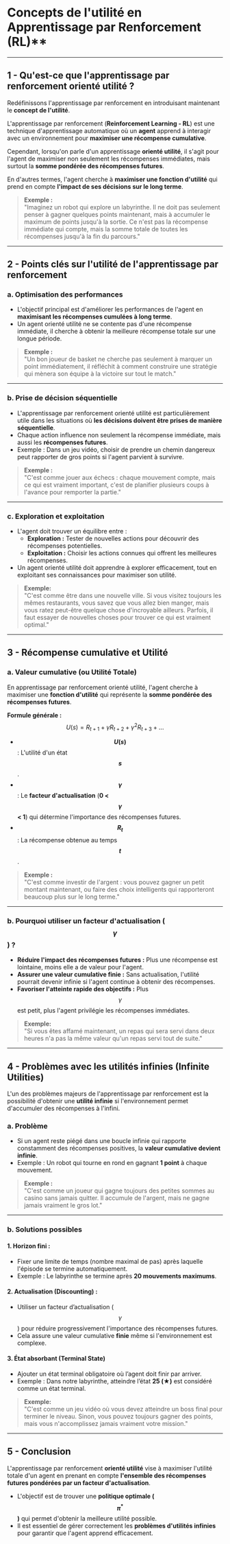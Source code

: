 # Concepts de l'utilité en Apprentissage par Renforcement (RL)**

---

## **1 - Qu'est-ce que l'apprentissage par renforcement orienté utilité ?**  
Redéfinissons l'apprentissage par renforcement en introduisant maintenant le **concept de l'utilité**.  

L'apprentissage par renforcement (**Reinforcement Learning - RL**) est une technique d'apprentissage automatique où un **agent** apprend à interagir avec un environnement pour **maximiser une récompense cumulative**.  

Cependant, lorsqu'on parle d'un apprentissage **orienté utilité**, il s'agit pour l'agent de maximiser non seulement les récompenses immédiates, mais surtout la **somme pondérée des récompenses futures**.  

En d'autres termes, l'agent cherche à **maximiser une fonction d'utilité** qui prend en compte **l'impact de ses décisions sur le long terme**.  

> **Exemple :**   
> "Imaginez un robot qui explore un labyrinthe. Il ne doit pas seulement penser à gagner quelques points maintenant, mais à accumuler le maximum de points jusqu'à la sortie. Ce n'est pas la récompense immédiate qui compte, mais la somme totale de toutes les récompenses jusqu'à la fin du parcours."  

---

## **2 - Points clés sur l'utilité de l'apprentissage par renforcement**  

### **a. Optimisation des performances**  
- L'objectif principal est d'améliorer les performances de l'agent en **maximisant les récompenses cumulées à long terme**.  
- Un agent orienté utilité ne se contente pas d'une récompense immédiate, il cherche à obtenir la meilleure récompense totale sur une longue période.  

> **Exemple :**  
> "Un bon joueur de basket ne cherche pas seulement à marquer un point immédiatement, il réfléchit à comment construire une stratégie qui mènera son équipe à la victoire sur tout le match."  

---

### **b. Prise de décision séquentielle**  
- L'apprentissage par renforcement orienté utilité est particulièrement utile dans les situations où **les décisions doivent être prises de manière séquentielle**.  
- Chaque action influence non seulement la récompense immédiate, mais aussi les **récompenses futures**.  
- Exemple : Dans un jeu vidéo, choisir de prendre un chemin dangereux peut rapporter de gros points si l'agent parvient à survivre.  

> **Exemple :**  
> "C'est comme jouer aux échecs : chaque mouvement compte, mais ce qui est vraiment important, c'est de planifier plusieurs coups à l'avance pour remporter la partie."  

---

### **c. Exploration et exploitation**  
- L'agent doit trouver un équilibre entre :  
  - **Exploration :** Tester de nouvelles actions pour découvrir des récompenses potentielles.  
  - **Exploitation :** Choisir les actions connues qui offrent les meilleures récompenses.  
- Un agent orienté utilité doit apprendre à explorer efficacement, tout en exploitant ses connaissances pour maximiser son utilité.  

> **Exemple:**  
> "C'est comme être dans une nouvelle ville. Si vous visitez toujours les mêmes restaurants, vous savez que vous allez bien manger, mais vous ratez peut-être quelque chose d'incroyable ailleurs. Parfois, il faut essayer de nouvelles choses pour trouver ce qui est vraiment optimal."  

---

## **3 - Récompense cumulative et Utilité**  
### **a. Valeur cumulative (ou Utilité Totale)**  
En apprentissage par renforcement orienté utilité, l'agent cherche à maximiser une **fonction d'utilité** qui représente la **somme pondérée des récompenses futures**.  

**Formule générale :**  
$$
U(s) = R_{t+1} + \gamma R_{t+2} + \gamma^2 R_{t+3} + \ldots
$$  

- **$$U(s)$$** : L'utilité d'un état **$$s$$**.  
- **$$\gamma$$** : Le **facteur d'actualisation** (**0 < $$\gamma$$ < 1**) qui détermine l'importance des récompenses futures.  
- **$$R_t$$** : La récompense obtenue au temps **$$t$$**.  

> **Exemple :**  
> "C'est comme investir de l'argent : vous pouvez gagner un petit montant maintenant, ou faire des choix intelligents qui rapporteront beaucoup plus sur le long terme."  

---

### **b. Pourquoi utiliser un facteur d'actualisation ($$\gamma$$) ?**  
- **Réduire l'impact des récompenses futures :** Plus une récompense est lointaine, moins elle a de valeur pour l'agent.  
- **Assurer une valeur cumulative finie :** Sans actualisation, l'utilité pourrait devenir infinie si l'agent continue à obtenir des récompenses.  
- **Favoriser l'atteinte rapide des objectifs :** Plus $$\gamma$$ est petit, plus l'agent privilégie les récompenses immédiates.  

> **Exemple:**  
> "Si vous êtes affamé maintenant, un repas qui sera servi dans deux heures n'a pas la même valeur qu'un repas servi tout de suite."  

---

## **4 - Problèmes avec les utilités infinies (Infinite Utilities)**  
L'un des problèmes majeurs de l'apprentissage par renforcement est la possibilité d'obtenir une **utilité infinie** si l'environnement permet d'accumuler des récompenses à l'infini.  

### **a. Problème**  
- Si un agent reste piégé dans une boucle infinie qui rapporte constamment des récompenses positives, la **valeur cumulative devient infinie**.  
- Exemple : Un robot qui tourne en rond en gagnant **1 point** à chaque mouvement.  

> **Exemple :**  
> "C'est comme un joueur qui gagne toujours des petites sommes au casino sans jamais quitter. Il accumule de l'argent, mais ne gagne jamais vraiment le gros lot."  

---

### **b. Solutions possibles**  

#### **1. Horizon fini :**  
- Fixer une limite de temps (nombre maximal de pas) après laquelle l'épisode se termine automatiquement.  
- Exemple : Le labyrinthe se termine après **20 mouvements maximums**.  

#### **2. Actualisation (Discounting) :**  
- Utiliser un facteur d’actualisation ($$\gamma$$) pour réduire progressivement l'importance des récompenses futures.  
- Cela assure une valeur cumulative **finie** même si l'environnement est complexe.  

#### **3. État absorbant (Terminal State)**  
- Ajouter un état terminal obligatoire où l’agent doit finir par arriver.  
- Exemple : Dans notre labyrinthe, atteindre l’état **25 (★)** est considéré comme un état terminal.  

> **Exemple:**  
> "C'est comme un jeu vidéo où vous devez atteindre un boss final pour terminer le niveau. Sinon, vous pouvez toujours gagner des points, mais vous n'accomplissez jamais vraiment votre mission."  

---

## **5 - Conclusion**  
L'apprentissage par renforcement **orienté utilité** vise à maximiser l'utilité totale d'un agent en prenant en compte **l'ensemble des récompenses futures pondérées par un facteur d'actualisation**.  
- L'objectif est de trouver une **politique optimale ($$\pi^*$$)** qui permet d'obtenir la meilleure utilité possible.  
- Il est essentiel de gérer correctement les **problèmes d'utilités infinies** pour garantir que l'agent apprend efficacement.  
